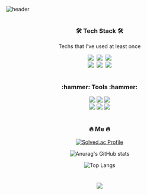![header](https://capsule-render.vercel.app/api?type=soft&color=auto&height=120&section=header&text=DongHo%20Kim&fontSize=50&animation=twinkling)

#
<h3 align="center">🛠 Tech Stack 🛠</h3>

<p align="center"> Techs that I've used at least once </p>

<p align="center">
  <img src="https://img.shields.io/badge/JAVA-007396?style=flat-square&logo=Java&logoColor=white"/></a>&nbsp 
  <img src="https://img.shields.io/badge/PYTHON-3766AB?style=flat-square&logo=Python&logoColor=white"/></a>&nbsp
  <img src="https://img.shields.io/badge/ORACLE-F80000?style=&logo=oracle&logoColor=white">
  
  
  <br> 
  <img src="https://img.shields.io/badge/HTML5-E34F26?style=flat&logo=html5&logoColor=white"/></a>&nbsp
  <img src="https://img.shields.io/badge/CSS-1572B6?style=flat-square&logo=css3&logoColor=white"/></a>&nbsp
  <img src="https://img.shields.io/badge/JAVASCRIPT-F7DF1E?style=flat-square&logo=javascript&logoColor=black">

  
</p>

#
<h3 align="center">:hammer: Tools :hammer:</h3>

<p align="center">
  <img src="https://img.shields.io/badge/GitHub-181717?style=flat-square&logo=GitHub&logoColor=white" />
  <img src="https://img.shields.io/badge/Slack-4A154B?style=flat-square&logo=Slack&logoColor=white" />
  <img src="https://img.shields.io/badge/Notion-000000?style=flat-square&logo=Notion&logoColor=white" />
<br>
  <img src="https://img.shields.io/badge/Visual%20Studio%20Code-007ACC?style=flat-square&logo=Visual%20Studio%20Code&logoColor=white" />
  <img src="https://img.shields.io/badge/Eclipse%20IDE-2C2255?style=flat-square&logo=Eclipse%20IDE&logoColor=white" />
  <img src="https://img.shields.io/badge/Visual%20Studio-5C2D91?style=flat-square&logo=Visual%20Studio&logoColor=white" />
</p>

<div align="center">
  
#
<h3 align="center">🔥 Me 🔥</h3>
  
[![Solved.ac Profile](http://mazassumnida.wtf/api/v2/generate_badge?boj=tubus17)](https://solved.ac/tubus17/)
<br>
  
![Anurag's GitHub stats](https://github-readme-stats.vercel.app/api?username=chaewon1130&show_icons=true&theme=dracula)
  
![Top Langs](https://github-readme-stats.vercel.app/api/top-langs/?username=chaewon1130&langs_count=6&theme=tokyonight)



#
<a href="https://hits.seeyoufarm.com"><img src="https://hits.seeyoufarm.com/api/count/incr/badge.svg?url=https%3A%2F%2Fgithub.com%2Fchaewon1130%2Fhit-counter&count_bg=%23585B56&title_bg=%231D191C&icon=v.svg&icon_color=%23E10404&title=hits&edge_flat=true"/></a>
</div>
